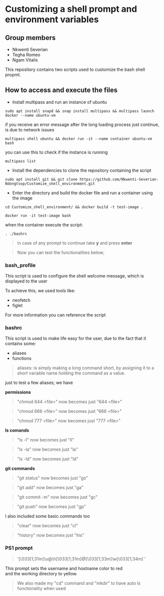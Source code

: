# Customizing a shell prompt and environment variables

## Group members
- Nkwenti Severian
- Tegha Romeo
- Ngam Vitalis

This repository contains two scripts used to customize the bash shell propmt.

## How to access and execute the files

- Install multipass and run an instance of ubuntu

```
sudo apt install snapd && snap install multipass && multipass launch docker --name ubuntu-vm
```
if you receive an error message after the long loading process just continue, is due to network issues

```
multipass shell ubuntu && docker run -it --name container ubuntu-vm bash
```

you can use  this to check if the instance is running

```
multipass list
```

- Install the dependencies to clone the repository containing the script

```
sudo apt install git && git clone https://github.com/Nkwenti-Severian-Ndongtsop/Customize_shell_environment.git
```

- Enter the directory and build the docker file and run a container using the image

  
```
cd Customize_shell_environment/ && docker build -t test-image .
```

```
docker run -it test-image bash
```
when the container execute the script:

```
. ./bashrc
```

> in case of any prompt to continue take **y** and press **enter**

> Now you can test the functionalities below;

### bash_profile
This script is used to configure the shell welcome message, which is displayed to the user

To achieve this, we used tools like:
- neofetch
- figlet

For more information you can reference the script

### bashrc
This script is used to make life easy for the user, due to the fact that it contains some:
- aliases
- functions

> aliases: is simply making a long command short, by assigning it to a short variable name holding the command as a value.

just to test a few aliases; we have

**permissions**

> "chmod 644 \<file>" now becomes just "644 \<file>"

> "chmod 666 \<file>" now becomes just "666 \<file>"

> "chmod 777 \<file>" now becomes just "777 \<file>"

**ls comands**

> "ls -l" now becomes just "ll"

> "ls -la" now becomes just "la"

> "ls -ld" now becomes just "ld"

**git commands**

> "git status" now becomes just "gs"

> "git add" now becomes just "ga"

> "git commit -m" now becomes just "gc"

> "git push" now becomes just "gp"

I also included some basic commands too

> "clear" now becomes just "cl"

> "history" now becomes just "his"

### PS1 prompt

> '\[\033[1;31m\]\u@\h\[\033[1;31m\]@\[\033[1;33m\]\w\[\033[1;34m\] '

This prompt sets the username and hostname color to red\
and the working directory to yellow.

> We also made my "cd" command and "mkdir" to have auto ls functionality when used


